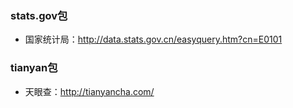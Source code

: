 ### stats.gov包
- 国家统计局：http://data.stats.gov.cn/easyquery.htm?cn=E0101

### tianyan包
- 天眼查：http://tianyancha.com/